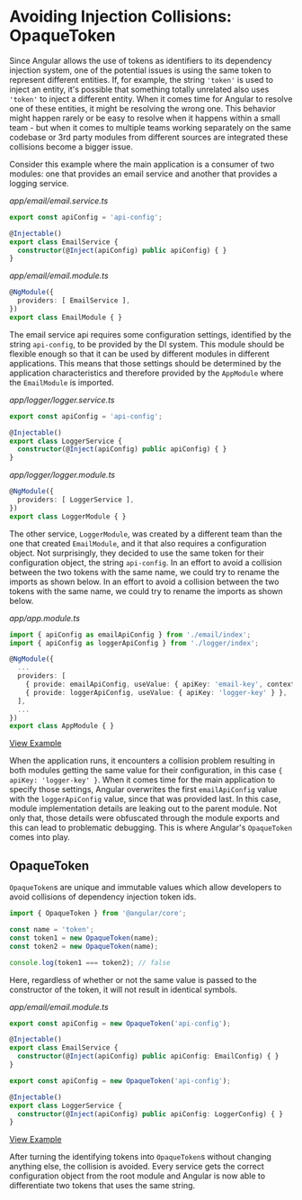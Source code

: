 # Avoiding Injection Collisions: OpaqueToken

Since Angular allows the use of tokens as identifiers to its dependency injection system, one of the potential issues is using the same token to represent different entities. If, for example, the string `'token'` is used to inject an entity, it's possible that something totally unrelated also uses `'token'` to inject a different entity. When it comes time for Angular to resolve one of these entities, it might be resolving the wrong one. This behavior might happen rarely or be easy to resolve when it happens within a small team - but when it comes to multiple teams working separately on the same codebase or 3rd party modules from different sources are integrated these collisions become a bigger issue.

Consider this example where the main application is a consumer of two modules: one that provides an email service and another that provides a logging service.

_app/email/email.service.ts_

```typescript
export const apiConfig = 'api-config';

@Injectable()
export class EmailService {
  constructor(@Inject(apiConfig) public apiConfig) { }
}
```

_app/email/email.module.ts_

```typescript
@NgModule({
  providers: [ EmailService ],
})
export class EmailModule { }
```

The email service api requires some configuration settings, identified by the string `api-config`, to be provided by the DI system. This module should be flexible enough so that it can be used by different modules in different applications. This means that those settings should be determined by the application characteristics and therefore provided by the `AppModule` where the `EmailModule` is imported.

_app/logger/logger.service.ts_

```typescript
export const apiConfig = 'api-config';

@Injectable()
export class LoggerService {
  constructor(@Inject(apiConfig) public apiConfig) { }
}
```

_app/logger/logger.module.ts_

```typescript
@NgModule({
  providers: [ LoggerService ],
})
export class LoggerModule { }
```

The other service, `LoggerModule`, was created by a different team than the one that created `EmailModule`, and it that also requires a configuration object. Not surprisingly, they decided to use the same token for their configuration object, the string `api-config`. In an effort to avoid a collision between the two tokens with the same name, we could try to rename the imports as shown below. In an effort to avoid a collision between the two tokens with the same name, we could try to rename the imports as shown below.

_app/app.module.ts_

```typescript
import { apiConfig as emailApiConfig } from './email/index';
import { apiConfig as loggerApiConfig } from './logger/index';

@NgModule({
  ...
  providers: [
    { provide: emailApiConfig, useValue: { apiKey: 'email-key', context: 'registration' } },
    { provide: loggerApiConfig, useValue: { apiKey: 'logger-key' } },
  ],
  ...
})
export class AppModule { }
```

[View Example](https://plnkr.co/edit/QrvjsucT6lF6dnFUb2ag?p=preview)

When the application runs, it encounters a collision problem resulting in both modules getting the same value for their configuration, in this case `{ apiKey: 'logger-key' }`. When it comes time for the main application to specify those settings, Angular overwrites the first `emailApiConfig` value with the `loggerApiConfig` value, since that was provided last. In this case, module implementation details are leaking out to the parent module. Not only that, those details were obfuscated through the module exports and this can lead to problematic debugging. This is where Angular's `OpaqueToken` comes into play.

## OpaqueToken

`OpaqueToken`s are unique and immutable values which allow developers to avoid collisions of dependency injection token ids.

```typescript
import { OpaqueToken } from '@angular/core';

const name = 'token';
const token1 = new OpaqueToken(name);
const token2 = new OpaqueToken(name);

console.log(token1 === token2); // false
```

Here, regardless of whether or not the same value is passed to the constructor of the token, it will not result in identical symbols.

_app/email/email.module.ts_

```typescript
export const apiConfig = new OpaqueToken('api-config');

@Injectable()
export class EmailService {
  constructor(@Inject(apiConfig) public apiConfig: EmailConfig) { }
}
```

```typescript
export const apiConfig = new OpaqueToken('api-config');

@Injectable()
export class LoggerService {
  constructor(@Inject(apiConfig) public apiConfig: LoggerConfig) { }
}
```

[View Example](https://plnkr.co/edit/SHfTH9R6JVDwJKnzRFSH?p=preview)

After turning the identifying tokens into `OpaqueToken`s without changing anything else, the collision is avoided. Every service gets the correct configuration object from the root module and Angular is now able to differentiate two tokens that uses the same string.

